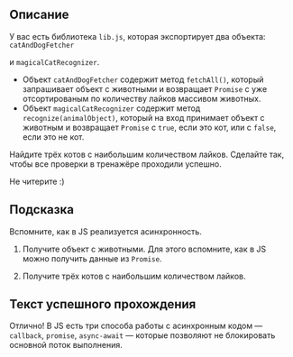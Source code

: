 ## Описание

У вас есть библиотека `lib.js`, которая экспортирует два объекта: `catAndDogFetcher`

и `magicalCatRecognizer`. 

- Объект `catAndDogFetcher` содержит метод `fetchAll()`, который запрашивает объект с животными и возвращает `Promise` с уже отсортированым по количеству лайков массивом животных.
- Объект `magicalCatRecognizer` содержит метод `recognize(animalObject)`, который на вход принимает объект с животным и возвращает `Promise` c `true`, если это кот, или c `false`, если это не кот.

Найдите трёх котов с наибольшим количеством лайков. Сделайте так, чтобы все проверки в тренажёре проходили успешно.

Не читерите :)

## Подсказка

Вспомните, как в JS реализуется асинхронность.

1. Получите объект с животными. Для этого вспомните, как в JS можно получить данные из `Promise`.

2. Получите трёх котов с наибольшим количеством лайков.

## Текст успешного прохождения

Отлично! В JS есть три способа работы с асинхронным кодом — `callback`, `promise`, `async-await` — которые позволяют не блокировать основной поток выполнения.


